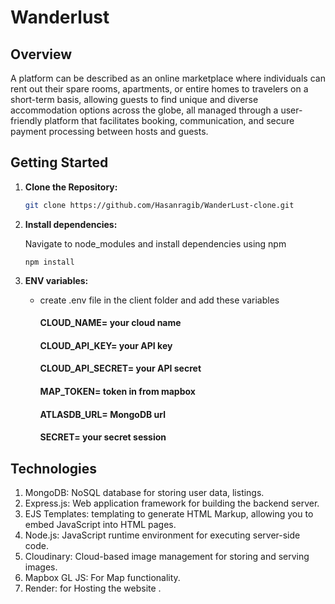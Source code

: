 # Wanderlust

## Overview

A platform can be described as an online marketplace where individuals can rent out their spare rooms, apartments, or entire homes to travelers on a short-term basis, allowing guests to find unique and diverse accommodation options across the globe, all managed through a user-friendly platform that facilitates booking, communication, and secure payment processing between hosts and guests.

## Getting Started

1. **Clone the Repository:**

   ```bash
   git clone https://github.com/Hasanragib/WanderLust-clone.git

   ```

2. **Install dependencies:**

   Navigate to node_modules and install dependencies using npm

   ```
   npm install
   ```
   
3. **ENV variables:**

   - create .env file in the client folder and add these variables

     #### CLOUD_NAME= your cloud name
   
     #### CLOUD_API_KEY= your API key
   
     #### CLOUD_API_SECRET= your API secret

     #### MAP_TOKEN= token in from mapbox

     #### ATLASDB_URL= MongoDB url 

     #### SECRET= your secret session


## Technologies

1. MongoDB: NoSQL database for storing user data, listings. 
2. Express.js: Web application framework for building the backend server.
3. EJS Templates: templating to generate HTML Markup, allowing you to embed JavaScript into HTML pages.
4. Node.js: JavaScript runtime environment for executing server-side code.
5. Cloudinary: Cloud-based image management for storing and serving images.
6. Mapbox GL JS: For Map functionality.
8. Render: for Hosting the website .
